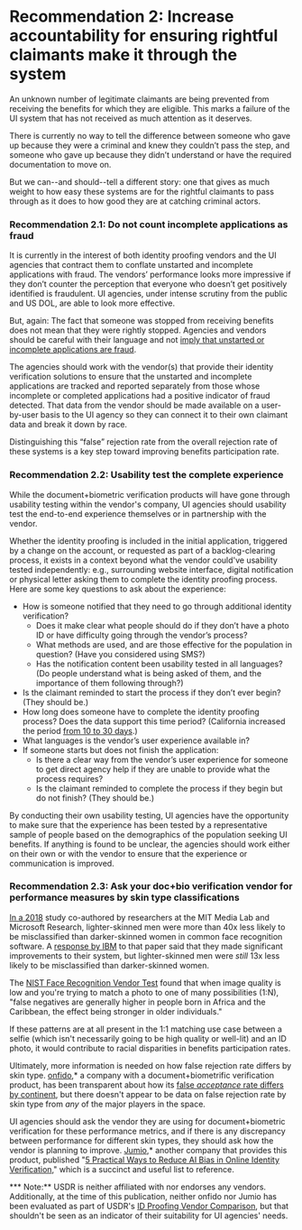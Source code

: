 # Recommendation 2: Increase accountability for ensuring rightful claimants make it through the system

An unknown number of legitimate claimants are being prevented from receiving the benefits for which they are eligible. This marks a failure of the UI system that has not received as much attention as it deserves.

There is currently no way to tell the difference between someone who gave up because they were a criminal and knew they couldn’t pass the step, and someone who gave up because they didn’t understand or have the required documentation to move on. 

But we can--and should--tell a different story: one that gives as much weight to how easy these systems are for the rightful claimants to pass through as it does to how good they are at catching criminal actors.

### Recommendation 2.1: Do not count incomplete applications as fraud

It is currently in the interest of both identity proofing vendors and the UI agencies that contract them to conflate unstarted and incomplete applications with fraud. The vendors’ performance looks more impressive if they don’t counter the perception that everyone who doesn’t get positively identified is fraudulent. UI agencies, under intense scrutiny from the public and US DOL, are able to look more effective. 

But, again: The fact that someone was stopped from receiving benefits does not mean that they were rightly stopped. Agencies and vendors should be careful with their language and not [imply that unstarted or incomplete applications are fraud](https://des.az.gov/sites/default/files/media/newsrelease-10-12-2020-DES-Partners-with-ID-me-to-Further-Prevent-Unemployment-Fraud-through-Advanced-Identity-Verification-System.pdf).

The agencies should work with the vendor(s) that provide their identity verification solutions to ensure that the unstarted and incomplete applications are tracked and reported separately from those whose incomplete or completed applications had a positive indicator of fraud detected. That data from the vendor should be made available on a user-by-user basis to the UI agency so they can connect it to their own claimant data and break it down by race. 

Distinguishing this “false” rejection rate from the overall rejection rate of these systems is a key step toward improving benefits participation rate.

### Recommendation 2.2: Usability test the complete experience

While the document+biometric verification products will have gone through usability testing within the vendor's company, UI agencies should usability test the end-to-end experience themselves or in partnership with the vendor.

Whether the identity proofing is included in the initial application, triggered by a change on the account, or requested as part of a backlog-clearing process, it exists in a context beyond what the vendor could've usability tested independently: e.g., surrounding website interface, digital notification or physical letter asking them to complete the identity proofing process. Here are some key questions to ask about the experience:

* How is someone notified that they need to go through additional identity verification? 
  * Does it make clear what people should do if they don’t have a photo ID or have difficulty going through the vendor’s process?
  * What methods are used, and are those effective for the population in question? (Have you considered using SMS?)
  * Has the notification content been usability tested in all languages? (Do people understand what is being asked of them, and the importance of them following through?)
* Is the claimant reminded to start the process if they don’t ever begin? (They should be.)
* How long does someone have to complete the identity proofing process? Does the data support this time period? (California increased the period [from 10 to 30 days](https://edd.ca.gov/About_EDD/pdf/news-21-03.pdf).)
* What languages is the vendor’s user experience available in?
* If someone starts but does not finish the application:
  * Is there a clear way from the vendor’s user experience for someone to get direct agency help if they are unable to provide what the process requires?
  * Is the claimant reminded to complete the process if they begin but do not finish? (They should be.)

By conducting their own usability testing, UI agencies have the opportunity to make sure that the experience has been tested by a representative sample of people based on the demographics of the population seeking UI benefits. If anything is found to be unclear, the agencies should work either on their own or with the vendor to ensure that the experience or communication is improved.

### Recommendation 2.3: Ask your doc+bio verification vendor for performance measures by skin type classifications

[In a 2018](http://proceedings.mlr.press/v81/buolamwini18a/buolamwini18a.pdf) study co-authored by researchers at the MIT Media Lab and Microsoft Research, lighter-skinned men were more than 40x less likely to be misclassified than darker-skinned women in common face recognition software. A [response by IBM](https://www.ibm.com/blogs/research/2018/02/mitigating-bias-ai-models/) to that paper said that they made significant improvements to their system, but lighter-skinned men were _still_ 13x less likely to be misclassified than darker-skinned women. 

The [NIST Face Recognition Vendor Test](https://nvlpubs.nist.gov/nistpubs/ir/2019/NIST.IR.8280.pdf?campaign_id=158\&emc=edit_ot\_20200625\&instance_id=19710\&nl=on-tech-with-shira-ovide\&regi_id=57534\&segment_id=31845\&te=1\&user_id=8703e060a3dae05ab6bb2ba72268174a) found that when image quality is low and you're trying to match a photo to one of many possibilities (1:N), "false negatives are generally higher in people born in Africa and the Caribbean, the effect being stronger in older individuals." 

If these patterns are at all present in the 1:1 matching use case between a selfie (which isn't necessarily going to be high quality or well-lit) and an ID photo, it would contribute to racial disparities in benefits participation rates.

Ultimately, more information is needed on how false rejection rate differs by skin type. [onfido](https://onfido.com),\* a company with a document+biometrific verification product, has been transparent about how its [false _acceptance_ rate differs by continent](https://onfido.com/resources/blog/creating-an-open-world-with-fair-identity-verification), but there doesn't appear to be data on false rejection rate by skin type from _any_ of the major players in the space. 

UI agencies should ask the vendor they are using for document+biometric verification for these performance metrics, and if there is any discrepancy between performance for different skin types, they should ask how the vendor is planning to improve. [Jumio](https://www.jumio.com),\* another company that provides this product, published "[5 Practical Ways to Reduce AI Bias in Online Identity Verification](https://www.jumio.com/reduce-ai-bias-online-identity-verification/)," which is a succinct and useful list to reference.

\*** Note:** USDR is neither affiliated with nor endorses any vendors. Additionally, at the time of this publication, neither onfido nor Jumio has been evaluated as part of USDR's [ID Proofing Vendor Comparison](https://usdr.gitbook.io/unemployment-insurance-moderinzation/identity-proofing-vendor-comparison/identity-proofing-vendor-comparison-1), but that shouldn't be seen as an indicator of their suitability for UI agencies' needs. 
